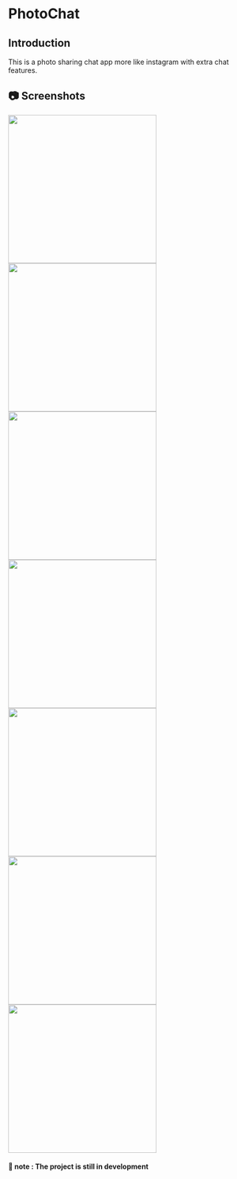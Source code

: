 # PhotoChat

## Introduction

This is a photo sharing chat app more like instagram with extra chat features.

## 📷 Screenshots
<img src="https://github.com/ThibaMahlezana/PhotoChat/blob/main/Screenshots/Screenshot_20220624-152445.png" width="300">

<img src="https://github.com/ThibaMahlezana/PhotoChat/blob/main/Screenshots/Screenshot_20220624-152501.png" width="300">

<img src="https://github.com/ThibaMahlezana/PhotoChat/blob/main/Screenshots/Screenshot_20220624-071722.png" width="300">

<img src="https://github.com/ThibaMahlezana/PhotoChat/blob/main/Screenshots/Screenshot_20220624-152215.png" width="300">

<img src="https://github.com/ThibaMahlezana/PhotoChat/blob/main/Screenshots/Screenshot_20220624-152251.png" width="300">

<img src="https://github.com/ThibaMahlezana/PhotoChat/blob/main/Screenshots/Screenshot_20220624-152404.png" width="300">

<img src="(https://github.com/ThibaMahlezana/PhotoChat/blob/main/Screenshots/Screenshot_20220624-152424.png" width="300">

#### 📓 note : The project is still in development
